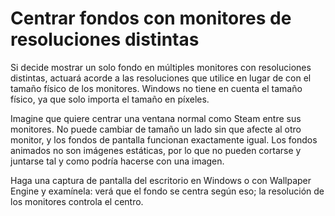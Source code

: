 # Centrar fondos con monitores de resoluciones distintas

Si decide mostrar un solo fondo en múltiples monitores con resoluciones distintas, actuará acorde a las resoluciones que utilice en lugar de con el tamaño físico de los monitores. Windows no tiene en cuenta el tamaño físico, ya que solo importa el tamaño en píxeles.

Imagine que quiere centrar una ventana normal como Steam entre sus monitores. No puede cambiar de tamaño un lado sin que afecte al otro monitor, y los fondos de pantalla funcionan exactamente igual. Los fondos animados no son imágenes estáticas, por lo que no pueden cortarse y juntarse tal y como podría hacerse con una imagen.

Haga una captura de pantalla del escritorio en Windows o con Wallpaper Engine y examínela: verá que el fondo se centra según eso; la resolución de los monitores controla el centro. 